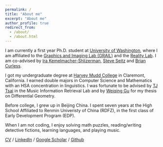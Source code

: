 ```yaml
---
permalink: /
title: "About me"
excerpt: "About me"
author_profile: true
redirect_from: 
  - /about/
  - /about.html
---
```


I am currently a first year Ph.D. student at [University of Washington](https://www.washington.edu), where I am affiliated to the [Graphics and Imaging Lab (GRAIL)](https://grail.cs.washington.edu) and the [Reality Lab](https://realitylab.uw.edu). I am co-advised by [Ira Kemelmacher-Shlizerman](https://www.irakemelmacher.com), [Steve Seitz](https://www.smseitz.com) and [Brian Curless](https://homes.cs.washington.edu/~curless/). 

I got my undergraduate degree at [Harvey Mudd College](https://www.hmc.edu) in Claremont, California. I earned double majors in Computer Science and Mathematics with an HSA concentration in linguistics. I was fortunate to be advised by [TJ Tsai](http://pages.hmc.edu/ttsai/) in the Music Information Retrieval Lab and by [Weiqing Gu](https://math.hmc.edu/gu/) for my thesis on Differential Geometry. 

Before college, I grew up in Beijing China. I spent seven years at the High School Affiliated to Renmin Univeristy of China (RDFZ), in the first class of Early Development Program (EDP). 

When I am not coding, I enjoy solving math puzzles, reading/writing detective fictions, learning languages, and playing music. 

[CV](https://github.com/Shanmy/shanmy.github.io/blob/master/files/Shan-CV.pdf) / [LinkedIn](https://www.linkedin.com/in/mengyi-shan-8581a6149/) / [Google Scholar](https://scholar.google.com/citations?user=ik5hvqAAAAAJ&hl=en) / [Github](https://github.com/Shanmy)

